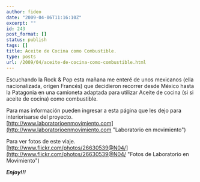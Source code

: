 ```yaml
---
author: fideo
date: "2009-04-06T11:16:10Z"
excerpt: ""
id: 243
post_format: []
status: publish
tags: []
title: Aceite de Cocina como Combustible.
type: posts
url: /2009/04/aceite-de-cocina-como-combustible.html
---
```

Escuchando la Rock &amp; Pop esta mañana me enteré de unos mexicanos (ella nacionalizada, origen Francés) que decidieron recorrer desde México hasta la Patagonia en una camioneta adaptada para utilizar Aceite de cocina (si si aceite de cocina) como combustible.

Para mas información pueden ingresar a esta página que les dejo para interiorisarse del proyecto.  
[http://www.laboratorioenmovimiento.com](http://www.laboratorioenmovimiento.com "Laboratorio en movimiento")

Para ver fotos de este viaje.  
[http://www.flickr.com/photos/26630539@N04/](http://www.flickr.com/photos/26630539@N04/ "Fotos de Laboratorio en Movimiento")

***Enjoy!!!***
